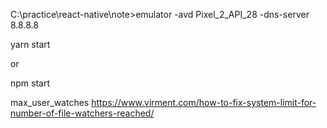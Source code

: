 

C:\practice\react-native\note>emulator -avd Pixel_2_API_28 -dns-server 8.8.8.8

yarn start

or

npm start


max_user_watches
https://www.virment.com/how-to-fix-system-limit-for-number-of-file-watchers-reached/